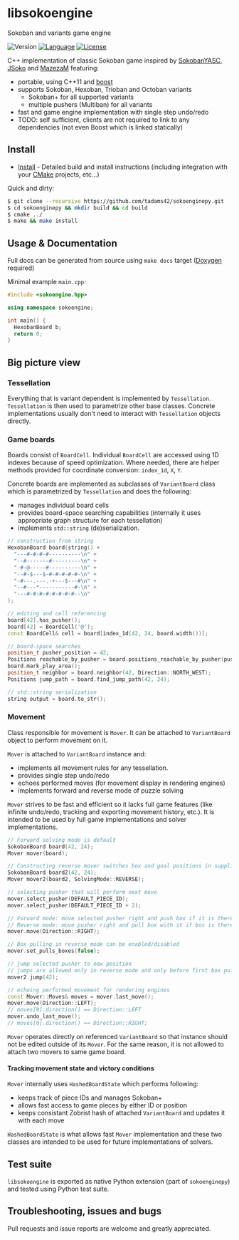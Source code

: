 # libsokoengine

Sokoban and variants game engine

![Version](http://img.shields.io/badge/version-0.5.0-blue.svg)
[![Language](http://img.shields.io/badge/language-C++11-lightgrey.svg)](http://en.cppreference.com/w/)
[![License](http://img.shields.io/badge/license-GPLv3-brightgreen.svg)](http://opensource.org/licenses/GPL-3.0)

C++ implementation of classic Sokoban game inspired by [SokobanYASC], [JSoko] and [MazezaM] featuring:

- portable, using C++11 and [boost]
- supports Sokoban, Hexoban, Trioban and Octoban variants
  - Sokoban+ for all supported variants
  - multiple pushers (Multiban) for all variants
- fast and game engine implementation with single step undo/redo
- TODO: self sufficient, clients are not required to link to any dependencies (not even Boost which is linked statically)


## Install

- [Install](INSTALL.md) - Detailed build and install instructions (including integration with your [CMake] projects, etc...)

Quick and dirty:

~~~bash
$ git clone --recursive https://github.com/tadams42/sokoenginepy.git
$ cd sokoenginepy && mkdir build && cd build
$ cmake ../
$ make && make install
~~~

## Usage & Documentation

Full docs can be generated from source using `make docs` target ([Doxygen]
required)

Minimal example `main.cpp`:

~~~C++
#include <sokoengine.hpp>

using namespace sokoengine;

int main() {
  HexobanBoard b;
  return 0;
}
~~~

## Big picture view

### Tessellation

Everything that is variant dependent is implemented by `Tessellation`.
`Tessellation` is then used to parametrize other base classes. Concrete
implementations usually don't need to interact with `Tessellation` objects
directly.

### Game boards

Boards consist of `BoardCell`. Individual `BoardCell` are accessed using 1D
indexes because of speed optimization. Where needed, there are helper methods
provided for coordinate conversion: `index_1d`, `X`, `Y`.

Concrete boards are implemented as subclasses of `VariantBoard` class which is
parametrized by `Tessellation` and does the following:

- manages individual board cells
- provides board-space searching capabilities (internally it uses appropriate
  graph structure for each tessellation)
- implements `std::string` (de)serialization.

~~~C++
// construction from string
HexobanBoard board(string() +
  "---#-#-#-#----------\n" +
  "--#-------#---------\n" +
  "-#-@-----#----------\n" +
  "--#-$---$-#-#-#-#-#-\n" +
  "-#---.---.-+---$---#\n" +
  "--#---*-----------#-\n" +
  "---#-#-#-#-#-#-#-#--\n"
);

// editing and cell referencing
board[42].has_pusher();
board[42] = BoardCell('@');
const BoardCell& cell = board[index_1d(42, 24, board.width())];

// board-space searches
position_t pusher_position = 42;
Positions reachable_by_pusher = board.positions_reachable_by_pusher(pusher_position);
board.mark_play_area();
position_t neighbor = board.neighbor(42, Direction::NORTH_WEST);
Positions jump_path = board.find_jump_path(42, 24);

// std::string serialization
string output = board.to_str();
~~~

### Movement

Class responsible for movement is `Mover`. It can be attached to `VariantBoard`
object to perform movement on it.

`Mover` is attached to `VariantBoard` instance and:

- implements all movement rules for any tessellation.
- provides single step undo/redo
- echoes performed moves (for movement display in rendering engines)
- implements forward and reverse mode of puzzle solving

`Mover` strives to be fast and efficient so it lacks full game features (like
infinite undo/redo, tracking and exporting movement history, etc.). It is
intended to be used by full game implementations and solver implementations.

~~~C++
// Forward solving mode is default
SokobanBoard board(42, 24);
Mover mover(board);

// Constructing reverse mover switches box and goal positions in supplied board
SokobanBoard board2(42, 24);
Mover mover2(board2, SolvingMode::REVERSE);

// selecting pusher that will perform next move
mover.select_pusher(DEFAULT_PIECE_ID);
mover.select_pusher(DEFAULT_PIECE_ID + 2);

// Forward mode: move selected pusher right and push box if it is there
// Reverse mode: move pusher right and pull box with it if box is there
mover.move(Direction::RIGHT);

// Box pulling in reverse mode can be enabled/disabled
mover.set_pulls_boxes(false);

// jump selected pusher to new position
// jumps are allowed only in reverse mode and only before first box pull
mover2.jump(42);

// echoing performed movement for rendering engines
const Mover::Moves& moves = mover.last_move();
mover.move(Direction::LEFT);
// moves[0].direction() == Direction::LEFT
mover.undo_last_move();
// moves[0].direction() == Direction::RIGHT;
~~~

`Mover` operates directly on referenced `VariantBoard` so that instance should
not be edited outside of its `Mover`. For the same reason, it is not allowed to
attach two movers to same game board.

#### Tracking movement state and victory conditions

`Mover` internally uses `HashedBoardState` which performs following:

- keeps track of piece IDs and manages Sokoban+
- allows fast access to game pieces by either ID or position
- keeps consistant Zobrist hash of attached `VariantBoard` and updates it with
  each move

`HashedBoardState` is what allows fast `Mover` implementation and these two
classes are intended to be used for future implementations of solvers.

## Test suite

`libsokoengine` is exported as native Python extension (part of `sokoenginepy`)
and tested using Python test suite.

## Troubleshooting, issues and bugs

Pull requests and issue reports are welcome and greatly appreciated.

[SokobanYASC]:http://sourceforge.net/projects/sokobanyasc/
[JSoko]:http://www.sokoban-online.de/
[MazezaM]:http://webpages.dcu.ie/~tyrrelma/MazezaM/
[bandit]:http://banditcpp.org/
[boost]:http://www.boost.org/
[CMake]:http://www.cmake.org
[Doxygen]:http://www.stack.nl/~dimitri/doxygen/
